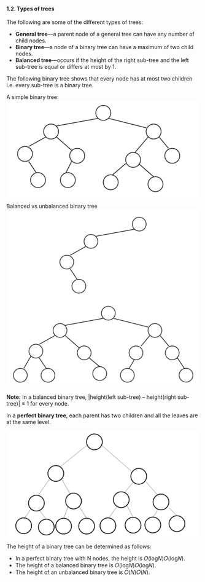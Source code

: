 #### 1.2. Types of trees

The following are some of the different types of trees:

- **General tree**—a parent node of a general tree can have any number of child nodes.
- **Binary tree**—a node of a binary tree can have a maximum of two child nodes.
- **Balanced tree**—occurs if the height of the right sub-tree and the left sub-tree is equal or differs at most by 1.

The following binary tree shows that every node has at most two children i.e. every sub-tree is a binary tree.

A simple binary tree:
![](../public/f11919173adb3a5bf2d8a3a73e1d8d17.png)


Balanced vs unbalanced binary tree
![](../public/be943b3395bbc45fba7b5603b56630d7.png)

**Note:** In a balanced binary tree, |height(left sub-tree) – height(right sub-tree)| ≤ 1 for every node.

In a **perfect binary tree**, each parent has two children and all the leaves are at the same level.

![](../public/8490dc64409c3f8fa043a0cfda5e3be2.png)

The height of a binary tree can be determined as follows:

- In a perfect binary tree with N nodes, the height is 𝑂(log𝑁)𝑂(log⁡𝑁).
- The height of a balanced binary tree is 𝑂(log𝑁)𝑂(log⁡𝑁).
- The height of an unbalanced binary tree is 𝑂(𝑁)𝑂(𝑁).